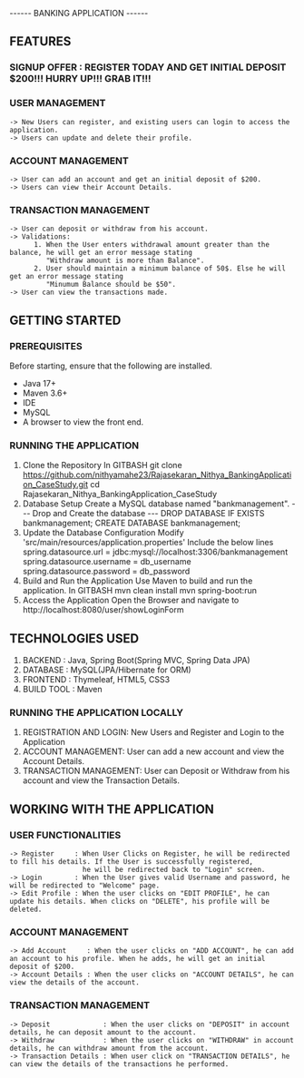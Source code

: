 ------ BANKING APPLICATION ------
## FEATURES
### SIGNUP OFFER : REGISTER TODAY AND GET INITIAL DEPOSIT $200!!! HURRY UP!!! GRAB IT!!!
### USER MANAGEMENT
    -> New Users can register, and existing users can login to access the application.
    -> Users can update and delete their profile.

### ACCOUNT MANAGEMENT
    -> User can add an account and get an initial deposit of $200.
    -> Users can view their Account Details.

### TRANSACTION MANAGEMENT
    -> User can deposit or withdraw from his account.
    -> Validations: 
          1. When the User enters withdrawal amount greater than the balance, he will get an error message stating
             "Withdraw amount is more than Balance".
          2. User should maintain a minimum balance of 50$. Else he will get an error message stating
             "Minumum Balance should be $50".
    -> User can view the transactions made.

## GETTING STARTED
### PREREQUISITES
Before starting, ensure that the following are installed.
  - Java 17+
  - Maven 3.6+
  - IDE
  - MySQL
  - A browser to view the front end.
    
### RUNNING THE APPLICATION
  1. Clone the Repository
           In GITBASH
             git clone https://github.com/nithyamahe23/Rajasekaran_Nithya_BankingApplication_CaseStudy.git
             cd Rajasekaran_Nithya_BankingApplication_CaseStudy
  2. Database Setup
             Create a MySQL database named "bankmanagement".
             --- Drop and Create the database ---
               DROP DATABASE IF EXISTS bankmanagement;
               CREATE DATABASE bankmanagement;
  3. Update the Database Configuration
             Modify 'src/main/resources/application.properties'
             Include the below lines
                   spring.datasource.url = jdbc:mysql://localhost:3306/bankmanagement
                   spring.datasource.username = db_username
                   spring.datasource.password = db_password
  4. Build and Run the Application
             Use Maven to build and run the application.
             In GITBASH
                 mvn clean install
                 mvn spring-boot:run
  5. Access the Application
             Open the Browser and navigate to
                   http://localhost:8080/user/showLoginForm
## TECHNOLOGIES USED

  1. BACKEND : Java, Spring Boot(Spring MVC, Spring Data JPA)
  2. DATABASE : MySQL(JPA/Hibernate for ORM)
  3. FRONTEND : Thymeleaf, HTML5, CSS3
  4. BUILD TOOL : Maven

### RUNNING THE APPLICATION LOCALLY

  1. REGISTRATION AND LOGIN: New Users and Register and Login to the Application
  2. ACCOUNT MANAGEMENT: User can add a new account and view the Account Details.
  3. TRANSACTION MANAGEMENT: User can Deposit or Withdraw from his account and view the Transaction Details.

## WORKING WITH THE APPLICATION
### USER FUNCTIONALITIES
    -> Register     : When User Clicks on Register, he will be redirected to fill his details. If the User is successfully registered,
                      he will be redirected back to "Login" screen.
    -> Login        : When the User gives valid Username and password, he will be redirected to "Welcome" page.
    -> Edit Profile : When the user clicks on "EDIT PROFILE", he can update his details. When clicks on "DELETE", his profile will be deleted.

### ACCOUNT MANAGEMENT
    -> Add Account     : When the user clicks on "ADD ACCOUNT", he can add an account to his profile. When he adds, he will get an initial deposit of $200.
    -> Account Details : When the user clicks on "ACCOUNT DETAILS", he can view the details of the account.

### TRANSACTION MANAGEMENT
    -> Deposit             : When the user clicks on "DEPOSIT" in account details, he can deposit amount to the account.
    -> Withdraw            : When the user clicks on "WITHDRAW" in account details, he can withdraw amount from the account.
    -> Transaction Details : When user click on "TRANSACTION DETAILS", he can view the details of the transactions he performed. 
